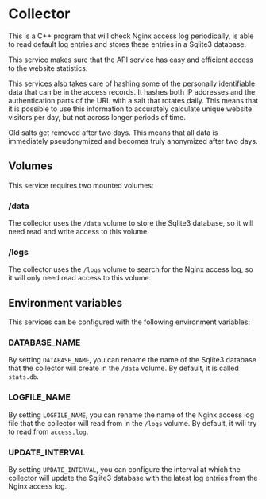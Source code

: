 # Collector

This is a C++ program that will check Nginx access log periodically, is able to
read default log entries and stores these entries in a Sqlite3 database.

This service makes sure that the API service has easy and efficient access to
the website statistics.

This services also takes care of hashing some of the personally identifiable
data that can be in the access records. It hashes both IP addresses and the
authentication parts of the URL with a salt that rotates daily. This means that
it is possible to use this information to accurately calculate unique website
visitors per day, but not across longer periods of time.

Old salts get removed after two days. This means that all data is immediately
pseudonymized and becomes truly anonymized after two days.

## Volumes

This service requires two mounted volumes:

### /data

The collector uses the `/data` volume to store the Sqlite3 database, so it will
need read and write access to this volume.

### /logs

The collector uses the `/logs` volume to search for the Nginx access log, so it
will only need read access to this volume.

## Environment variables

This services can be configured with the following environment variables:

### DATABASE_NAME

By setting `DATABASE_NAME`, you can rename the name of the Sqlite3 database that
the collector will create in the `/data` volume. By default, it is called
`stats.db`.

### LOGFILE_NAME

By setting `LOGFILE_NAME`, you can rename the name of the Nginx access log file
that the collector will read from in the `/logs` volume. By default, it will
try to read from `access.log`.

### UPDATE_INTERVAL

By setting `UPDATE_INTERVAL`, you can configure the interval at which the
collector will update the Sqlite3 database with the latest log entries from the
Nginx access log.

